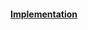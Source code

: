 
#### [Implementation](https://github.com/Timmoth/DsaDotnet/blob/main/DsaDotnet/Trees/KvpBinaryTree.cs/)

